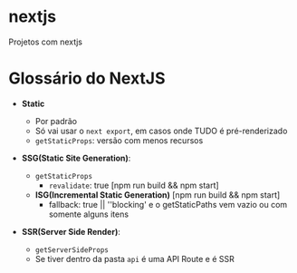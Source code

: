 # nextjs
Projetos com nextjs

# Glossário do NextJS

- **Static**
    - Por padrão
    - Só vai usar o `next export`, em casos onde TUDO é pré-renderizado
    - `getStaticProps`: versão com menos recursos

- **SSG(Static Site Generation)**:
    - `getStaticProps`
        - `revalidate`: true [npm run build && npm start]
    - **ISG(Incremental Static Generation)** [npm run build && npm start]
        - fallback: true || ''blocking' e o getStaticPaths vem vazio ou com somente alguns itens

- **SSR(Server Side Render)**:
    - `getServerSideProps`
    - Se tiver dentro da pasta `api` é uma API Route e é SSR
